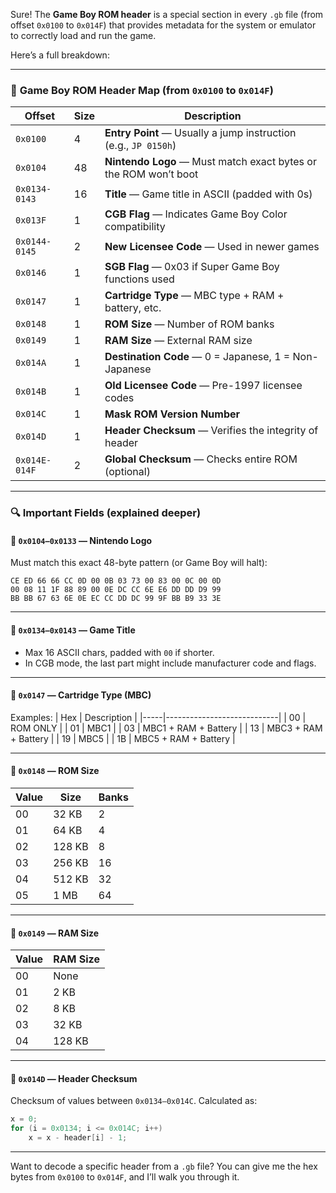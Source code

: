 Sure! The **Game Boy ROM header** is a special section in every `.gb` file (from offset `0x0100` to `0x014F`) that provides metadata for the system or emulator to correctly load and run the game.

Here’s a full breakdown:

---

### 📄 **Game Boy ROM Header Map (from `0x0100` to `0x014F`)**

| Offset       | Size | Description |
|--------------|------|-------------|
| `0x0100`     | 4    | **Entry Point** — Usually a jump instruction (e.g., `JP 0150h`) |
| `0x0104`     | 48   | **Nintendo Logo** — Must match exact bytes or the ROM won’t boot |
| `0x0134-0143`| 16   | **Title** — Game title in ASCII (padded with 0s) |
| `0x013F`     | 1    | **CGB Flag** — Indicates Game Boy Color compatibility |
| `0x0144-0145`| 2    | **New Licensee Code** — Used in newer games |
| `0x0146`     | 1    | **SGB Flag** — 0x03 if Super Game Boy functions used |
| `0x0147`     | 1    | **Cartridge Type** — MBC type + RAM + battery, etc. |
| `0x0148`     | 1    | **ROM Size** — Number of ROM banks |
| `0x0149`     | 1    | **RAM Size** — External RAM size |
| `0x014A`     | 1    | **Destination Code** — 0 = Japanese, 1 = Non-Japanese |
| `0x014B`     | 1    | **Old Licensee Code** — Pre-1997 licensee codes |
| `0x014C`     | 1    | **Mask ROM Version Number** |
| `0x014D`     | 1    | **Header Checksum** — Verifies the integrity of header |
| `0x014E-014F`| 2    | **Global Checksum** — Checks entire ROM (optional) |

---

### 🔍 Important Fields (explained deeper)

#### 🔸 `0x0104–0x0133` — **Nintendo Logo**
Must match this exact 48-byte pattern (or Game Boy will halt):
```hex
CE ED 66 66 CC 0D 00 0B 03 73 00 83 00 0C 00 0D
00 08 11 1F 88 89 00 0E DC CC 6E E6 DD DD D9 99
BB BB 67 63 6E 0E EC CC DD DC 99 9F BB B9 33 3E
```

---

#### 🔸 `0x0134–0x0143` — **Game Title**
- Max 16 ASCII chars, padded with `00` if shorter.
- In CGB mode, the last part might include manufacturer code and flags.

---

#### 🔸 `0x0147` — **Cartridge Type (MBC)**
Examples:
| Hex | Description                |
|-----|----------------------------|
| 00  | ROM ONLY                   |
| 01  | MBC1                      |
| 03  | MBC1 + RAM + Battery      |
| 13  | MBC3 + RAM + Battery      |
| 19  | MBC5                      |
| 1B  | MBC5 + RAM + Battery      |

---

#### 🔸 `0x0148` — **ROM Size**
| Value | Size         | Banks |
|--------|--------------|-------|
| 00     | 32 KB        | 2     |
| 01     | 64 KB        | 4     |
| 02     | 128 KB       | 8     |
| 03     | 256 KB       | 16    |
| 04     | 512 KB       | 32    |
| 05     | 1 MB         | 64    |

---

#### 🔸 `0x0149` — **RAM Size**
| Value | RAM Size     |
|--------|--------------|
| 00     | None         |
| 01     | 2 KB         |
| 02     | 8 KB         |
| 03     | 32 KB        |
| 04     | 128 KB       |

---

#### 🔸 `0x014D` — **Header Checksum**
Checksum of values between `0x0134–0x014C`. Calculated as:
```c
x = 0;
for (i = 0x0134; i <= 0x014C; i++)
    x = x - header[i] - 1;
```

---

Want to decode a specific header from a `.gb` file? You can give me the hex bytes from `0x0100` to `0x014F`, and I’ll walk you through it.